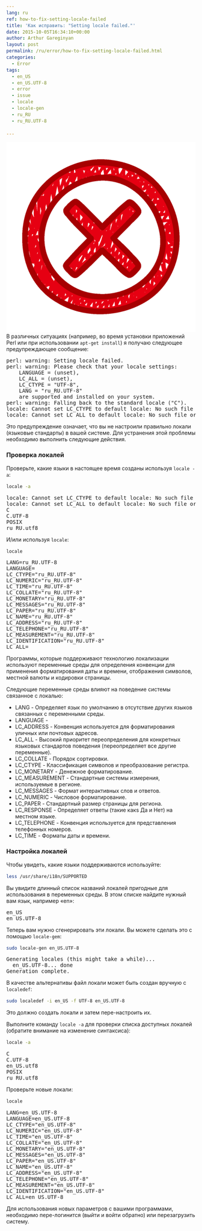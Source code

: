 ```yaml
---
lang: ru
ref: how-to-fix-setting-locale-failed
title: 'Как исправить: "Setting locale failed."'
date: 2015-10-05T16:34:10+00:00
author: Arthur Gareginyan
layout: post
permalink: /ru/error/how-to-fix-setting-locale-failed.html
categories:
  - Error
tags:
  - en_US
  - en_US.UTF-8
  - error
  - issue
  - locale
  - locale-gen
  - ru_RU
  - ru_RU.UTF-8

---
```


![thumb](/images/error.png)
В различных ситуациях (например, во время установки приложений Perl или при использовании `apt-get install`) я получаю следующее предупреждающее сообщение:

<pre>
perl: warning: Setting locale failed.
perl: warning: Please check that your locale settings:
	LANGUAGE = (unset),
	LC_ALL = (unset),
	LC_CTYPE = "UTF-8",
	LANG = "ru_RU.UTF-8"
    are supported and installed on your system.
perl: warning: Falling back to the standard locale ("C").
locale: Cannot set LC_CTYPE to default locale: No such file or directory
locale: Cannot set LC_ALL to default locale: No such file or directory
</pre>


Это предупреждение означает, что вы не настроили правильно локали (языковые стандарты) в вашей системе. Для устранения этой проблемы необходимо выполнить следующие действия.


### Проверка локалей

Проверьте, какие языки в настоящее время созданы используя `locale -a`:

```sh
locale -a
```

<pre>
locale: Cannot set LC_CTYPE to default locale: No such file or directory
locale: Cannot set LC_ALL to default locale: No such file or directory
C
C.UTF-8
POSIX
ru_RU.utf8
</pre>

И/или используя `locale`:

```sh
locale
```

<pre>
LANG=ru_RU.UTF-8
LANGUAGE=
LC_CTYPE="ru_RU.UTF-8"
LC_NUMERIC="ru_RU.UTF-8"
LC_TIME="ru_RU.UTF-8"
LC_COLLATE="ru_RU.UTF-8"
LC_MONETARY="ru_RU.UTF-8"
LC_MESSAGES="ru_RU.UTF-8"
LC_PAPER="ru_RU.UTF-8"
LC_NAME="ru_RU.UTF-8"
LC_ADDRESS="ru_RU.UTF-8"
LC_TELEPHONE="ru_RU.UTF-8"
LC_MEASUREMENT="ru_RU.UTF-8"
LC_IDENTIFICATION="ru_RU.UTF-8"
LC_ALL=
</pre>

Программы, которые поддерживают технологию локализации используют переменные среды для определения конвенции для применения форматирования даты и времени, отображения символов, местной валюты и кодировки страницы.

Следующие переменные среды влияют на поведение системы связанное с локалью:

* LANG - Определяет язык по умолчанию в отсутствие других языков связанных с переменными среды.
* LANGUAGE - 
* LC_ADDRESS - Конвенция используется для форматирования уличных или почтовых адресов.
* LC_ALL - Высокий приоритет переопределения для конкретных языковых стандартов поведения (переопределяет все другие переменные).
* LC_COLLATE - Порядок сортировки.
* LC_CTYPE - Классификация символов и преобразование регистра.
* LC_MONETARY - Денежное форматирование.
* LC_MEASUREMENT - Стандартные системы измерения, используемые в регионе.
* LC_MESSAGES - Формат интерактивных слов и ответов.
* LC_NUMERIC - Числовое форматирование.
* LC_PAPER - Стандартный размер страницы для региона.
* LC_RESPONSE - Определяет ответы (такие какs Да и Нет) на местном языке.
* LC_TELEPHONE - Конвенция используется для представления телефонных номеров.
* LC_TIME - Форматы даты и времени.


### Настройка локалей

Чтобы увидеть, какие языки поддерживаются используйте:

```sh
less /usr/share/i18n/SUPPORTED
```

Вы увидите длинный список названий локалей пригодные для использования в переменных среды. В этом списке найдите нужный вам язык, например «en»:

<pre>
en_US
en_US.UTF-8
</pre>

Теперь вам нужно сгенерировать эти локали. Вы можете сделать это с помощью `locale-gem`:

```sh
sudo locale-gen en_US.UTF-8
```

<pre>
Generating locales (this might take a while)...
  en_US.UTF-8... done
Generation complete.
</pre>

В качестве альтернативы файл локали может быть создан вручную с `localedef`:

```sh
sudo localedef -i en_US -f UTF-8 en_US.UTF-8
```

Это должно создать локали и затем пере-настроить их.

Выполните команду `locale -a` для проверки списка доступных локалей (обратите внимание на изменение синтаксиса):

```sh
locale -a
```

<pre>
C
C.UTF-8
en_US.utf8
POSIX
ru_RU.utf8
</pre>

Проверьте новые локали:

```sh
locale
```

<pre>
LANG=en_US.UTF-8
LANGUAGE=en_US.UTF-8
LC_CTYPE="en_US.UTF-8"
LC_NUMERIC="en_US.UTF-8"
LC_TIME="en_US.UTF-8"
LC_COLLATE="en_US.UTF-8"
LC_MONETARY="en_US.UTF-8"
LC_MESSAGES="en_US.UTF-8"
LC_PAPER="en_US.UTF-8"
LC_NAME="en_US.UTF-8"
LC_ADDRESS="en_US.UTF-8"
LC_TELEPHONE="en_US.UTF-8"
LC_MEASUREMENT="en_US.UTF-8"
LC_IDENTIFICATION="en_US.UTF-8"
LC_ALL=en_US.UTF-8
</pre>

Для использования новых параметров с вашими программами, необходимо пере-логинится (выйти и войти обратно) или перезагрузить систему.
